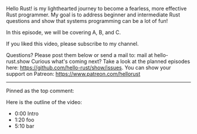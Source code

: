 Hello Rust! is my lighthearted journey to become a fearless, more effective Rust programmer.
My goal is to address beginner and intermediate Rust questions and show that systems programming can be a lot of fun!

In this episode, we will be covering A, B, and C.

If you liked this video, please subscribe to my channel.

Questions? Please post them below or send a mail to: mail at hello-rust.show
Curious what's coming next? Take a look at the planned episodes here: https://github.com/hello-rust/show/issues.
You can show your support on Patreon: https://www.patreon.com/hellorust


---

Pinned as the top comment:

Here is the outline of the video:

* 0:00 Intro
* 1:20 foo
* 5:10 bar
